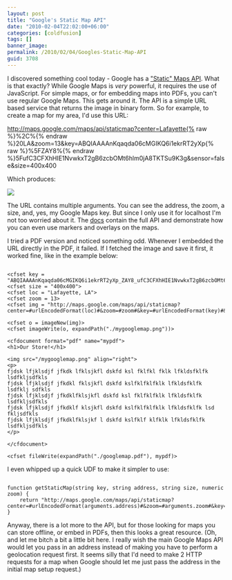 ```yaml
---
layout: post
title: "Google's Static Map API"
date: "2010-02-04T22:02:00+06:00"
categories: [coldfusion]
tags: []
banner_image: 
permalink: /2010/02/04/Googles-Static-Map-API
guid: 3708
---
```


I discovered something cool today - Google has a <a href="http://code.google.com/apis/maps/documentation/staticmaps/">"Static" Maps API</a>. What is that exactly? While Google Maps is <i>very</i> powerful, it requires the use of JavaScript. For simple maps, or for embedding maps into PDFs, you can't use regular Google Maps. This gets around it. The API is a simple URL based service that returns the image in binary form. So for example, to create a map for my area, I'd use this URL:
<!--more-->
<p>

http://maps.google.com/maps/api/staticmap?center=Lafayette{% raw %}%2C%{% endraw %}20LA&zoom=13&key=ABQIAAAAnKqaqda06cMGIKQ6i1ekrRT2yXp{% raw %}%5FZAY8%{% endraw %}5FufC3CFXhHIE1NvwkxT2gB6zcbOMt6hlm0jA8TKTSu9K3g&sensor=false&size=400x400

<p>

Which produces:

<p>

<img src="http://maps.google.com/maps/api/staticmap?center=Lafayette{% raw %}%2C%{% endraw %}20LA&zoom=13&key=ABQIAAAAnKqaqda06cMGIKQ6i1ekrRT2yXp{% raw %}%5FZAY8%{% endraw %}5FufC3CFXhHIE1NvwkxT2gB6zcbOMt6hlm0jA8TKTSu9K3g&sensor=false&size=400x400">

<p>

The URL contains multiple arguments. You can see the address, the zoom, a size, and, yes, my Google Maps key. But since I only use it for localhost I'm not too worried about it. The <a href="http://code.google.com/apis/maps/documentation/staticmaps/">docs</a> contain the full API and demonstrate how you can even use markers and overlays on the maps. 

<p>

I tried a PDF version and noticed something odd. Whenever I embedded the URL directly in the PDF, it failed. If I fetched the image and save it first, it worked fine, like in the example below:

<p>

<pre><code class="language-markup">
&lt;cfset key = "ABQIAAAAnKqaqda06cMGIKQ6i1ekrRT2yXp_ZAY8_ufC3CFXhHIE1NvwkxT2gB6zcbOMt6hlm0jA8TKTSu9K3g"&gt;
&lt;cfset size = "400x400"&gt;
&lt;cfset loc = "Lafayette, LA"&gt;
&lt;cfset zoom = 13&gt;
&lt;cfset img = "http://maps.google.com/maps/api/staticmap?center=#urlEncodedFormat(loc)#&zoom=#zoom#&key=#urlEncodedFormat(key)#&sensor=false&size=#size#"&gt;

&lt;cfset o = imageNew(img)&gt;
&lt;cfset imageWrite(o, expandPath("./mygooglemap.png"))&gt;

&lt;cfdocument format="pdf" name="mypdf"&gt;
&lt;h1&gt;Our Store!&lt;/h1&gt;

&lt;img src="/mygooglemap.png" align="right"&gt;
&lt;p&gt;
fjdsk lfjklsdjf jfkdk lfklsjkfl dskfd ksl fklfkl fklk lfkldsfklfk lsdfkljsdfkls
fjdsk lfjklsdjf jfkdkl fklsjkfl dskfd kslfklfklfklk lfkldsfklfk lsdfklj sdfkls
fjdsk lfjklsdjf jfkdklfklsjkfl dskfd ksl fklfklfklk lfkldsfklfk lsdfkljsdfkls
fjdsk lfjklsdjf jfkdklf klsjkfl dskfd kslfklfklfklk lfkldsfklfk lsd fkljsdfkls
fjdsk lfjklsdjf jfkdklfklsjkf l dskfd kslfklf klfklk lfkldsfklfk lsdfkljsdfkls
&lt;/p&gt;

&lt;/cfdocument&gt;

&lt;cfset fileWrite(expandPath("./googlemap.pdf"), mypdf)&gt;
</code></pre>

<p>

I even whipped up a quick UDF to make it simpler to use:

<p>

<pre><code class="language-javascript">
function getStaticMap(string key, string address, string size, numeric zoom) {
	return "http://maps.google.com/maps/api/staticmap?center=#urlEncodedFormat(arguments.address)#&zoom=#arguments.zoom#&key=#urlEncodedFormat(arguments.key)#&sensor=false&size=#arguments.size#";
}
</code></pre>

<p>

Anyway, there is a lot more to the API, but for those looking for maps you can store offline, or embed in PDFs, then this looks a great resource. (Oh, and let me bitch a bit a little bit here. I really wish the main Google Maps API would let you pass in an address instead of making you have to perform a geolocation request first. It seems silly that I'd need to make 2 HTTP requests for a map when Google should let me just pass the address in the initial map setup request.)